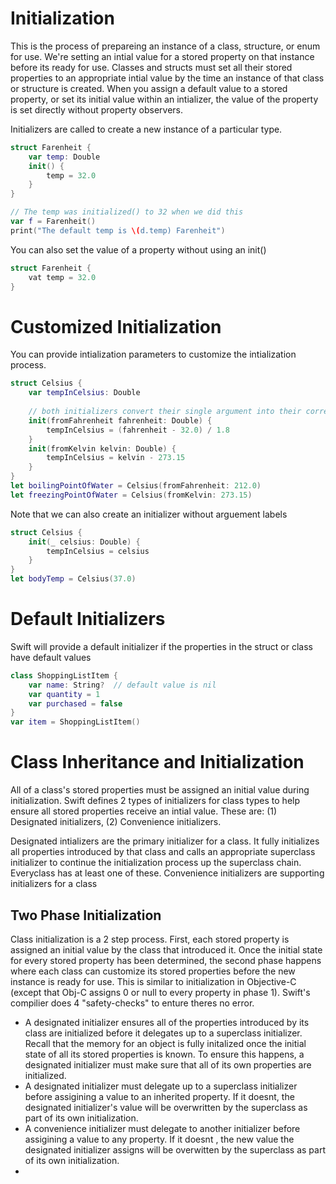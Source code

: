 # Initialization

This is the process of prepareing an instance of a class, structure, or enum for use. We're setting an intial value for a stored property on that instance before its ready for use. Classes and structs must set all their stored properties to an appropriate intial value by the time an instance of that class or structure is created. When you assign a default value to a stored property, or set its initial value within an intializer, the value of the property is set directly without property observers. 

Initializers are called to create a new instance of a particular type.

```swift
struct Farenheit {
    var temp: Double
    init() {
        temp = 32.0
    }
}

// The temp was initialized() to 32 when we did this
var f = Farenheit()
print("The default temp is \(d.temp) Farenheit")
```


You can also set the value of a property without using an init()

```swift
struct Farenheit {
    vat temp = 32.0
}
```

# Customized Initialization
You can provide intialization parameters to customize the intialization process. 

```swift
struct Celsius {
    var tempInCelsius: Double
    
    // both initializers convert their single argument into their corresponding Celsius value and store this value in a property called tempInCelsius
    init(fromFahrenheit fahrenheit: Double) {
        tempInCelsius = (fahrenheit - 32.0) / 1.8
    }
    init(fromKelvin kelvin: Double) {
        tempInCelsius = kelvin - 273.15
    }
}
let boilingPointOfWater = Celsius(fromFahrenheit: 212.0)
let freezingPointOfWater = Celsius(fromKelvin: 273.15)
```

Note that we can also create an initializer without arguement labels

```swift
struct Celsius {
    init(_ celsius: Double) {
        tempInCelsius = celsius
    }
}
let bodyTemp = Celsius(37.0)
```

# Default Initializers
Swift will provide a default initializer if the properties in the struct or class have default values

```swift
class ShoppingListItem {
    var name: String?  // default value is nil
    var quantity = 1
    var purchased = false
}
var item = ShoppingListItem()
```

# Class Inheritance and Initialization
All of a class's stored properties must be assigned an initial value during initialization. Swift defines 2 types of initializers for class types to help ensure all stored properties receive an intial value. These are: (1) Designated initializers, (2) Convenience initializers.

Designated intializers are the primary initializer for a class. It fully initializes all properties introduced by that class and calls an appropriate superclass initializer to continue the initialization process up the superclass chain. Everyclass has at least one of these. Convenience initializers are supporting initializers for a class

## Two Phase Initialization
Class initialization is a 2 step process. First, each stored property is assigned an initial value by the class that introduced it. Once the initial state for every stored property has been determined, the second phase happens where each class can customize its stored properties before the new instance is ready for use. This is similar to initialization in Objective-C (except that Obj-C assigns 0 or null to every property in phase 1). Swift's compilier does 4 "safety-checks" to enture theres no error.
<ul>
    <li>A designated initializer ensures all of the properties introduced by its class are initialized before it delegates up to a superclass initializer. Recall that the memory for an object is fully initalized once the initial state of all its stored properties is known. To ensure this happens, a designated initializer must make sure that all of its own properties are initialized.</li>
    <li>A designated initializer must delegate up to a superclass initializer before assigining a value to an inherited property. If it doesnt, the designated initializer's value will be overwritten by the superclass as part of its own initialization.</li>
    <li>A convenience initializer must delegate to another initializer before assigining a value to any property. If it doesnt , the new value the designated initializer assigns will be overwitten by the superclass as part of its own initialization.</li>
    <li></li>
</ul>





